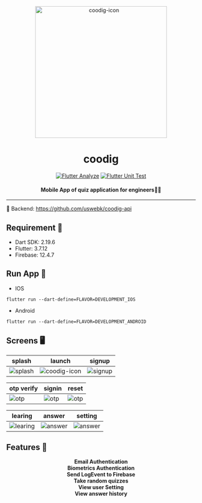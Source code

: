 <div align="center"> 
<img width="350" alt="coodig-icon" src="https://github.com/uswebk/coodig-mobile/assets/50518919/591c5968-3753-4915-9ea0-eb21bf38e36c">
<h1>coodig</h1>

[![Flutter Analyze](https://github.com/uswebk/coodig-mobile/actions/workflows/analyze.yml/badge.svg)](https://github.com/uswebk/coodig-mobile/actions/workflows/analyze.yml)
[![Flutter Unit Test](https://github.com/uswebk/coodig-mobile/actions/workflows/unit_test.yml/badge.svg)](https://github.com/uswebk/coodig-mobile/actions/workflows/unit_test.yml)

<h4>Mobile App of quiz application for engineers🧑‍💻</h4>
</div> 

---


🚀 Backend: https://github.com/uswebk/coodig-api


## Requirement 🎯
* Dart SDK: 2.19.6
* Flutter: 3.7.12
* Firebase: 12.4.7

## Run App 🚗
* IOS
```
flutter run --dart-define=FLAVOR=DEVELOPMENT_IOS
```

* Android
```
flutter run --dart-define=FLAVOR=DEVELOPMENT_ANDROID
```

## Screens 🖥️

|splash|launch|signup|
|--|---|---|
|<img alt="splash" src="https://github.com/uswebk/coodig-mobile/assets/50518919/34ec4aa7-ed17-40b2-b93a-1145154dbc2a">|<img alt="coodig-icon" src="https://github.com/uswebk/coodig-mobile/assets/50518919/742f4430-3bf2-4c07-9cdf-f19769783602">|<img alt="signup" src="https://github.com/uswebk/coodig-mobile/assets/50518919/86aaf481-fc05-4256-87db-576c372fc104">|

|otp verify|signin|reset|
|--|---|---|
|<img alt="otp" src="https://github.com/uswebk/coodig-mobile/assets/50518919/d3cca11f-d81c-42a5-b367-e840ebb06a9f">|<img alt="otp" src="https://github.com/uswebk/coodig-mobile/assets/50518919/471c939c-a37d-448e-bbe9-0cdc812eeeeb">|<img alt="otp" src="https://github.com/uswebk/coodig-mobile/assets/50518919/fcbbe87b-3c6c-43cf-a356-c385f539f669">|

|learing|answer|setting|
|--|---|---|
|<img alt="learing" src="https://github.com/uswebk/coodig-mobile/assets/50518919/72c55b60-ebc4-40a9-80f7-22edf858e82f">|<img alt="answer" src="https://github.com/uswebk/coodig-mobile/assets/50518919/a54dfd08-8299-405d-bd8b-3ea902969642">|<img alt="answer" src="https://github.com/uswebk/coodig-mobile/assets/50518919/b034bfe4-8cc1-45b4-9640-55d6f3eb7dcf">|

## Features 🎉
<p align="center">
  <b>Email Authentication</b><br>
  <b>Biometrics Authentication</b><br>
  <b>Send LogEvent to Firebase</b><br>
  <b>Take random quizzes</b><br>
  <b>View user Setting</b><br>
  <b>View answer history</b><br>
</p>
